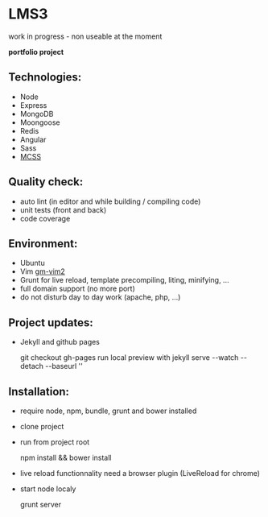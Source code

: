 # LMS3
work in progress - non useable at the moment

**portfolio project**

## Technologies:
* Node
* Express
* MongoDB
* Moongoose
* Redis
* Angular
* Sass
* [MCSS](http://operatino.github.io/MCSS/en/)

## Quality check:
* auto lint (in editor and while building / compiling code)
* unit tests (front and back)
* code coverage

## Environment:
* Ubuntu
* Vim [gm-vim2](https://github.com/gmoulin/gm-vim2)
* Grunt for live reload, template precompiling, liting, minifying, ...
* full domain support (no more port)
* do not disturb day to day work (apache, php, ...)

## Project updates:
* Jekyll and github pages

	git checkout gh-pages
	run local preview with
	jekyll serve --watch --detach --baseurl ''

## Installation:
* require node, npm, bundle, grunt and bower installed
* clone project
* run from project root

	npm install && bower install
* live reload functionnality need a browser plugin (LiveReload for chrome)
* start node localy

	grunt server
